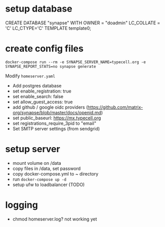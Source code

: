 # setup database

CREATE DATABASE "synapse" WITH OWNER = "doadmin" LC_COLLATE = 'C' LC_CTYPE='C' TEMPLATE template0;

# create config files

`docker-compose run --rm -e SYNAPSE_SERVER_NAME=typecell.org -e SYNAPSE_REPORT_STATS=no synapse generate`

Modify `homeserver.yaml`

- Add postgres database
- set enable_registration: true
- set enable_search: false
- set allow_guest_access: true
- add github / google oidc providers (https://github.com/matrix-org/synapse/blob/master/docs/openid.md)
- set public_baseurl: https://mx.typecell.org
- set registrations_require_3pid to "email"
- Set SMTP server settings (from sendgrid)

# setup server

- mount volume on /data
- copy files in /data, set password
- copy docker-compose.yml to ~ directory
- run `docker-compose up -d`
- setup ufw to loadbalancer (TODO)

# logging

- chmod homeserver.log? not working yet
